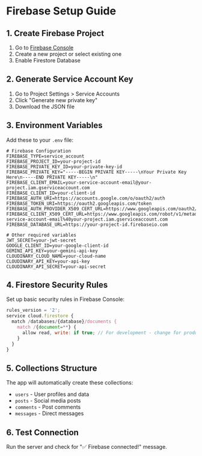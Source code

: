 # Firebase Setup Guide

## 1. Create Firebase Project
1. Go to [Firebase Console](https://console.firebase.google.com/)
2. Create a new project or select existing one
3. Enable Firestore Database

## 2. Generate Service Account Key
1. Go to Project Settings > Service Accounts
2. Click "Generate new private key"
3. Download the JSON file

## 3. Environment Variables
Add these to your `.env` file:

```env
# Firebase Configuration
FIREBASE_TYPE=service_account
FIREBASE_PROJECT_ID=your-project-id
FIREBASE_PRIVATE_KEY_ID=your-private-key-id
FIREBASE_PRIVATE_KEY="-----BEGIN PRIVATE KEY-----\nYour Private Key Here\n-----END PRIVATE KEY-----\n"
FIREBASE_CLIENT_EMAIL=your-service-account-email@your-project.iam.gserviceaccount.com
FIREBASE_CLIENT_ID=your-client-id
FIREBASE_AUTH_URI=https://accounts.google.com/o/oauth2/auth
FIREBASE_TOKEN_URI=https://oauth2.googleapis.com/token
FIREBASE_AUTH_PROVIDER_X509_CERT_URL=https://www.googleapis.com/oauth2/v1/certs
FIREBASE_CLIENT_X509_CERT_URL=https://www.googleapis.com/robot/v1/metadata/x509/your-service-account-email%40your-project.iam.gserviceaccount.com
FIREBASE_DATABASE_URL=https://your-project-id.firebaseio.com

# Other required variables
JWT_SECRET=your-jwt-secret
GOOGLE_CLIENT_ID=your-google-client-id
GEMINI_API_KEY=your-gemini-api-key
CLOUDINARY_CLOUD_NAME=your-cloud-name
CLOUDINARY_API_KEY=your-api-key
CLOUDINARY_API_SECRET=your-api-secret
```

## 4. Firestore Security Rules
Set up basic security rules in Firebase Console:

```javascript
rules_version = '2';
service cloud.firestore {
  match /databases/{database}/documents {
    match /{document=**} {
      allow read, write: if true; // For development - change for production
    }
  }
}
```

## 5. Collections Structure
The app will automatically create these collections:
- `users` - User profiles and data
- `posts` - Social media posts
- `comments` - Post comments
- `messages` - Direct messages

## 6. Test Connection
Run the server and check for "✅ Firebase connected!" message. 